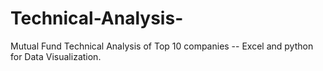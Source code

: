 # Technical-Analysis-
Mutual Fund Technical Analysis of Top 10 companies -- Excel and python for Data Visualization.

